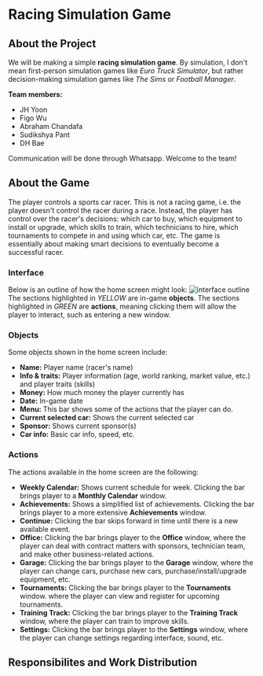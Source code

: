 # Racing Simulation Game

## About the Project

We will be making a simple **racing simulation game**. By simulation, I don't mean first-person simulation games like _Euro Truck Simulator_, but rather decision-making simulation games like _The Sims_ or _Football Manager_.
<br>

**Team members:**
- JH Yoon
- Figo Wu
- Abraham Chandafa
- Sudikshya Pant
- DH Bae

Communication will be done through Whatsapp. Welcome to the team!
<br>

## About the Game
The player controls a sports car racer. This is not a racing game, i.e. the player doesn't control the racer during a race. Instead, the player has control over the racer's decisions: which car to buy, which equipment to install or upgrade, which skills to train, which technicians to hire, which tournaments to compete in and using which car, etc. The game is essentially about making smart decisions to eventually become a successful racer.

### Interface
Below is an outline of how the home screen might look:
![interface outline](https://github.com/jhyoon00/SJC_RacingSimulation/assets/77221627/ada529c2-031f-470e-acc0-20148cde1393)
The sections highlighted in _YELLOW_ are in-game **objects**. The sections highlighted in _GREEN_ are **actions**, meaning clicking them will allow the player to interact, such as entering a new window.

### Objects
Some objects shown in the home screen include:
- **Name:** Player name (racer's name)
- **Info & traits:** Player information (age, world ranking, market value, etc.) and player traits (skills)
- **Money:** How much money the player currently has
- **Date:** In-game date
- **Menu:** This bar shows some of the actions that the player can do.
- **Current selected car:** Shows the current selected car
- **Sponsor:** Shows current sponsor(s)
- **Car info:** Basic car info, speed, etc.

### Actions
The actions available in the home screen are the following:
- **Weekly Calendar:** Shows current schedule for week. Clicking the bar brings player to a **Monthly Calendar** window.
- **Achievements:** Shows a simplified list of achievements. Clicking the bar brings player to a more extensive **Achievements** window.
- **Continue:** Clicking the bar skips forward in time until there is a new available event.
- **Office:** Clicking the bar brings player to the **Office** window, where the player can deal with contract matters with sponsors, technician team, and make other business-related actions.
- **Garage:** Clicking the bar brings player to the **Garage** window, where the player can change cars, purchase new cars, purchase/install/upgrade equipment, etc.
- **Tournaments:** Clicking the bar brings player to the **Tournaments** window. where the player can view and register for upcoming tournaments.
- **Training Track:** Clicking the bar brings player to the **Training Track** window, where the player can train to improve skills.
- **Settings:** Clicking the bar brings player to the **Settings** window, where the player can change settings regarding interface, sound, etc.
    
## Responsibilites and Work Distribution
